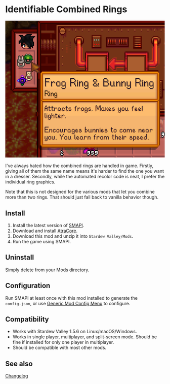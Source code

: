 Identifiable Combined Rings
===========================
![Header image](docs/rings.png)

I've always hated how the combined rings are handled in game. Firstly, giving all of them the same name means it's harder to find the one you want in a dresser. Secondly, while the automated recolor code is neat, I prefer the individual ring graphics.

Note that this is not designed for the various mods that let you combine more than two rings. That should just fall back to vanilla behavior though.

## Install

1. Install the latest version of [SMAPI](https://smapi.io).
2. Download and install [AtraCore](https://www.nexusmods.com/stardewvalley/mods/12932).
2. Download this mod and unzip it into `Stardew Valley/Mods`.
3. Run the game using SMAPI.

## Uninstall
Simply delete from your Mods directory.

## Configuration
Run SMAPI at least once with this mod installed to generate the `config.json`, or use [Generic Mod Config Menu](https://www.nexusmods.com/stardewvalley/mods/5098) to configure.

## Compatibility

* Works with Stardew Valley 1.5.6 on Linux/macOS/Windows.
* Works in single player, multiplayer, and split-screen mode. Should be fine if installed for only one player in multiplayer.
* Should be compatible with most other mods.

## See also

[Changelog](docs/changelog.md)
